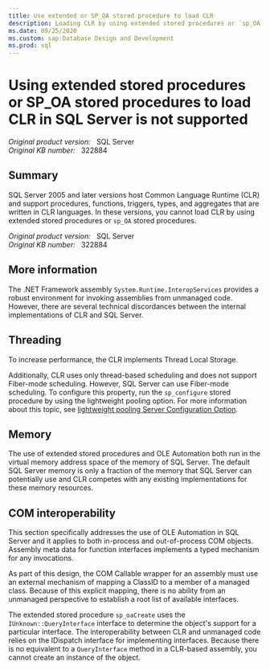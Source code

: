 ```yaml
---
title: Use extended or SP_OA stored procedure to load CLR
description: Loading CLR by using extended stored procedures or `sp_OA` stored procedures is not supported.
ms.date: 09/25/2020
ms.custom: sap:Database Design and Development
ms.prod: sql
---
```


# Using extended stored procedures or SP_OA stored procedures to load CLR in SQL Server is not supported

_Original product version:_ &nbsp; SQL Server  
_Original KB number:_ &nbsp; 322884

## Summary

SQL Server 2005 and later versions host Common Language Runtime (CLR) and support procedures, functions, triggers, types, and aggregates that are written in CLR languages. In these versions, you cannot load CLR by using extended stored procedures or `sp_OA` stored procedures.

_Original product version:_ &nbsp; SQL Server  
_Original KB number:_ &nbsp; 322884

## More information

The .NET Framework assembly `System.Runtime.InteropServices` provides a robust environment for invoking assemblies from unmanaged code. However, there are several technical discordances between the internal implementations of CLR and SQL Server.

## Threading

To increase performance, the CLR implements Thread Local Storage.

Additionally, CLR uses only thread-based scheduling and does not support Fiber-mode scheduling. However, SQL Server can use Fiber-mode scheduling. To configure this property, run the `sp_configure` stored procedure by using the lightweight pooling option. For more information about this topic, see [lightweight pooling Server Configuration Option](/sql/database-engine/configure-windows/lightweight-pooling-server-configuration-option).

## Memory

The use of extended stored procedures and OLE Automation both run in the virtual memory address space of the memory of SQL Server. The default SQL Server memory is only a fraction of the memory that SQL Server can potentially use and CLR competes with any existing implementations for these memory resources.

## COM interoperability

This section specifically addresses the use of OLE Automation in SQL Server and it applies to both in-process and out-of-process COM objects. Assembly meta data for function interfaces implements a typed mechanism for any invocations.

As part of this design, the COM Callable wrapper for an assembly must use an external mechanism of mapping a ClassID to a member of a managed class. Because of this explicit mapping, there is no ability from an unmanaged perspective to establish a root list of available interfaces.

The extended stored procedure `sp_oaCreate` uses the `IUnknown::QueryInterface` interface to determine the object's support for a particular interface. The interoperability between CLR and unmanaged code relies on the IDispatch interface for implementing interfaces. Because there is no equivalent to a `QueryInterface` method in a CLR-based assembly, you cannot create an instance of the object.
